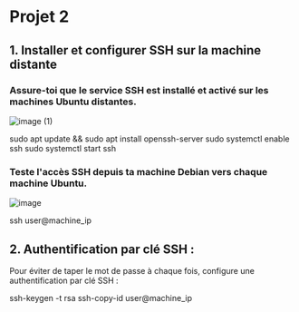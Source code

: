 # Projet 2

## 1. Installer et configurer SSH sur la machine distante

### Assure-toi que le service SSH est installé et activé sur les machines Ubuntu distantes.


![image (1)](https://github.com/user-attachments/assets/6be3dd73-d292-4d88-a93e-73fbbd758e02)



sudo apt update && sudo apt install openssh-server
sudo systemctl enable ssh
sudo systemctl start ssh


### Teste l'accès SSH depuis ta machine Debian vers chaque machine Ubuntu.

![image](https://github.com/user-attachments/assets/b1651343-ea8d-47de-88ce-857f3f4b8195)

ssh user@machine_ip

## 2. Authentification par clé SSH :

Pour éviter de taper le mot de passe à chaque fois, configure une authentification par clé SSH :

ssh-keygen -t rsa
ssh-copy-id user@machine_ip
